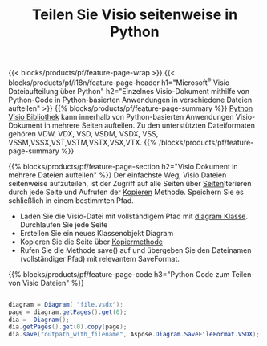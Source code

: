 ﻿---
title: Teilen Sie Visio seitenweise in Python
url: /de/python-java/splitter/
description: Python-Quellcodes, die erklären, wie Microsoft Visio-Dateien in Python-Anwendungen in mehrere Dateien aufgeteilt werden
---
{{< blocks/products/pf/feature-page-wrap >}}
{{< blocks/products/pf/i18n/feature-page-header h1="Microsoft<sup>&reg;</sup> Visio Dateiaufteilung über Python" h2="Einzelnes Visio-Dokument mithilfe von Python-Code in Python-basierten Anwendungen in verschiedene Dateien aufteilen" >}}
{{% blocks/products/pf/feature-page-summary %}}
[Python Visio Bibliothek](/diagram/python-java/) kann innerhalb von Python-basierten Anwendungen Visio-Dokument in mehrere Seiten aufteilen. Zu den unterstützten Dateiformaten gehören VDW, VDX, VSD, VSDM, VSDX, VSS, VSSM,VSSX,VST,VSTM,VSTX,VSX,VTX.
{{% /blocks/products/pf/feature-page-summary %}}

{{% blocks/products/pf/feature-page-section h2="Visio Dokument in mehrere Dateien aufteilen" %}}
Der einfachste Weg, Visio Dateien seitenweise aufzuteilen, ist der Zugriff auf alle Seiten über [Seiten](https://reference.aspose.com/diagram/python-java/asposediagram.api/diagram#Pages)Iterieren durch jede Seite und Aufrufen der [Kopieren](https://reference.aspose.com/diagram/python-java/asposediagram.api/page#copy(com.aspose.diagram.Page)) Methode. Speichern Sie es schließlich in einem bestimmten Pfad. 

+ Laden Sie die Visio-Datei mit vollständigem Pfad mit [diagram Klasse](https://reference.aspose.com/diagram/python-java/asposediagram.api/diagram).
Durchlaufen Sie jede Seite
+ Erstellen Sie ein neues Klassenobjekt Diagram
+ Kopieren Sie die Seite über [Kopiermethode](https://reference.aspose.com/diagram/python-java/asposediagram.api/page#copy(com.aspose.diagram.Page))
+ Rufen Sie die Methode save() auf und übergeben Sie den Dateinamen (vollständiger Pfad) mit relevantem SaveFormat.

{{% blocks/products/pf/feature-page-code h3="Python Code zum Teilen von Visio Dateien" %}}

```cs

diagram = Diagram( "file.vsdx");
page = diagram.getPages().get(0);
dia =  Diagram();
dia.getPages().get(0).copy(page);
dia.save("outpath_with_filename", Aspose.Diagram.SaveFileFormat.VSDX);  


```
